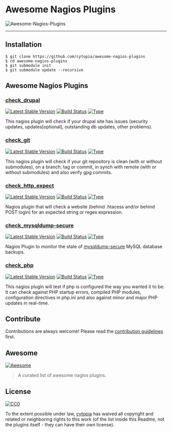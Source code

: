 # Awesome Nagios Plugins

![Awesome-Nagios-Plugins](https://raw.githubusercontent.com/cytopia/awesome-nagios-plugins/master/doc/img/awesome-nagios.png)

---

## Installation

```
$ git clone https://github.com/cytopia/awesome-nagios-plugins
$ cd awesome-nagios-plugins
$ git submodule init
$ git submodule update --recursive
```

## Awesome Nagios Plugins

### [check_drupal](https://github.com/cytopia/check_drupal)
[![Latest Stable Version](https://poser.pugx.org/cytopia/check_drupal/v/stable)](https://packagist.org/packages/cytopia/check_drupal) [![Build Status](https://travis-ci.org/cytopia/check_drupal.svg?branch=master)](https://travis-ci.org/cytopia/check_drupal) [![Type](https://img.shields.io/badge/type-%2Fbin%2Fsh-red.svg)](https://en.wikipedia.org/?title=Bourne_shell)

This nagios plugin will check if your drupal site has issues (security updates, updates[optional], outstanding db updates, other problems).

### [check_git](https://github.com/cytopia/check_git)
[![Latest Stable Version](https://poser.pugx.org/cytopia/check_git/v/stable)](https://packagist.org/packages/cytopia/check_git) [![Build Status](https://travis-ci.org/cytopia/check_git.svg?branch=master)](https://travis-ci.org/cytopia/check_git) [![Type](https://img.shields.io/badge/type-%2Fbin%2Fsh-red.svg)](https://en.wikipedia.org/?title=Bourne_shell)

This nagios plugin will check if your git repository is clean (with or without submodules), on a branch, tag or commit, in synch with remote (with or without submodules) and also verify gpg commits.

### [check_http_expect](https://github.com/cytopia/check_http_expect)
[![Latest Stable Version](https://poser.pugx.org/cytopia/check_http_expect/v/stable)](https://packagist.org/packages/cytopia/check_http_expect) [![Build Status](https://travis-ci.org/cytopia/check_http_expect.svg?branch=master)](https://travis-ci.org/cytopia/check_http_expect) [![Type](https://img.shields.io/badge/type-%2Fbin%2Fsh-red.svg)](https://en.wikipedia.org/?title=Bourne_shell)

Nagios plugin that will check a website (behind .htacess and/or behind POST login) for an expected string or regex expression.

### [check_mysqldump-secure](https://github.com/cytopia/check_mysqldump-secure)
[![Latest Stable Version](https://poser.pugx.org/cytopia/check_mysqldump-secure/v/stable)](https://packagist.org/packages/cytopia/check_mysqldump-secure) [![Build Status](https://travis-ci.org/cytopia/check_mysqldump-secure.svg?branch=master)](https://travis-ci.org/cytopia/check_mysqldump-secure) [![Type](https://img.shields.io/badge/type-%2Fbin%2Fsh-red.svg)](https://en.wikipedia.org/?title=Bourne_shell)

Nagios Plugin to monitor the state of [mysqldump-secure](https://github.com/cytopia/mysqldump-secure) MySQL database backups.

### [check_php](https://github.com/cytopia/check_php)
[![Latest Stable Version](https://poser.pugx.org/cytopia/check_php/v/stable)](https://packagist.org/packages/cytopia/check_php) [![Build Status](https://travis-ci.org/cytopia/check_php.svg?branch=master)](https://travis-ci.org/cytopia/check_php) [![Type](https://img.shields.io/badge/type-%2Fbin%2Fsh-red.svg)](https://en.wikipedia.org/?title=Bourne_shell)

This nagios plugin will test if php is configured the way you wanted it to be: It can check against PHP startup errors, compiled PHP modules, configuration directives in php.ini and also against minor and major PHP updates in real-time.



## Contribute

Contributions are always welcome!
Please read the [contribution guidelines](CONTRIBUTING.md) first.

## Awesome

[![Awesome](https://cdn.rawgit.com/sindresorhus/awesome/d7305f38d29fed78fa85652e3a63e154dd8e8829/media/badge.svg)](https://github.com/sindresorhus/awesome)

> A curated list of awesome nagios plugins.



## License

[![CC0](http://i.creativecommons.org/p/zero/1.0/88x31.png)](http://creativecommons.org/publicdomain/zero/1.0/)

To the extent possible under law, [cytopia](http://www.everythingcli.org) has waived all copyright and related or neighboring rights to this work (of the list inside this Readme, not the plugins itself - they can have their own license).

